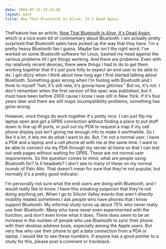 ```yaml
---
date: 2004-07-15 23:24:05
layout: post
title: Now That Bluetooth Is Alive, It's Dead Again
---
```


TheFeature has an article, [Now That Bluetooth Is Alive, It's Dead Again](http://www.thefeature.com/article?articleid=100889), which is a nice even bit of commentary about Bluetooth. I am actually pretty surprised that Bluetooth sales have picked up the way that they have. I'm a pretty heavy Bluetooth fan I guess. Maybe fan isn't the right word. I've worked on some Bluetooth software for Linux, bashed my head against the various problems till I got things working. And there are problems. Even with my relatively recent devices, there were things I had to do to get them working together that it's just pure folly to expect an end user to be able to do. I get dizzy when I think about how long ago I first started talking about Bluetooth. Something goes wrong when I'm fooling with Bluetooth and I think to myself "hell, it's still new, it's gonna have glitches." But no, it's not. I don't remember when the first version of the spec was published, but it must have been before 2000 cause I know I was still in New York. If it's four years later and there are still major incompatibility problems, something has gone wrong.

However, once things do work together it's pretty nice. I can just flip my laptop open and get a GPRS connection without finding a place to put stuff down to line up IR ports, or pull out my PDA to request a map if my cell phone display just isn't giving me enough info to make it worthwhile. So I like it a lot, it lets me do what I want to do. But, I'm not a normal user. I have a PDA and a laptop and a cell phone all with me at the same time. I want to be able to connect via my PDA through my server at home so that I can test out web pages without waiting for GPRS. These are not normal user requirements. So the question comes to mind, what are people using Bluetooth for? Is it headsets? I don't see to many of these on my normal rounds of Palo Alto. That doesn't mean for sure that they're not popular, but normally it's a pretty good indicator.

I'm personally not sure what the end users are doing with Bluetooth, and I would really like to know. I have this sneaking suspicion that they're not doing anything yet. When I go to Silicon Valley events that aren't directly mobility related sometimes I ask people who have phones that I know support Bluetooth. My informal study turns up about 75% who never really use their Bluetooth. Many who have never even experimented with the function, and don't even know what it does. There does seem to be an increase in the number of people who use Bluetooth to sync their phone with their desktop address book, especially among the Apple users. But very few who use their phone to get a data connection from a PDA or laptop. I would like to see these numbers. If anyone has a good pointer to a study for this, please post a comment or trackback.

